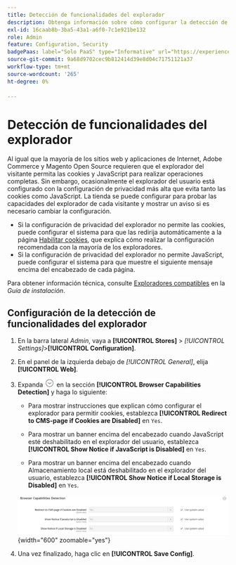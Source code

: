 ```yaml
---
title: Detección de funcionalidades del explorador
description: Obtenga información sobre cómo configurar la detección de funcionalidades del explorador y mostrar un aviso si es necesario cambiar la configuración del explorador del cliente.
exl-id: 16caab8b-3ba5-43a1-a6f0-7c1e921be132
role: Admin
feature: Configuration, Security
badgePaas: label="Solo PaaS" type="Informative" url="https://experienceleague.adobe.com/en/docs/commerce/user-guides/product-solutions" tooltip="Se aplica solo a proyectos de Adobe Commerce en la nube (infraestructura PaaS administrada por Adobe) y a proyectos locales."
source-git-commit: 9a68d9702cec9b812414d39e8d04c71751121a37
workflow-type: tm+mt
source-wordcount: '265'
ht-degree: 0%

---
```


# Detección de funcionalidades del explorador

Al igual que la mayoría de los sitios web y aplicaciones de Internet, Adobe Commerce y Magento Open Source requieren que el explorador del visitante permita las cookies y JavaScript para realizar operaciones completas. Sin embargo, ocasionalmente el explorador del usuario está configurado con la configuración de privacidad más alta que evita tanto las cookies como JavaScript. La tienda se puede configurar para probar las capacidades del explorador de cada visitante y mostrar un aviso si es necesario cambiar la configuración.

- Si la configuración de privacidad del explorador no permite las cookies, puede configurar el sistema para que las redirija automáticamente a la página [Habilitar cookies](../content-design/pages.md#enable-cookies), que explica cómo realizar la configuración recomendada con la mayoría de los exploradores.
- Si la configuración de privacidad del explorador no permite JavaScript, puede configurar el sistema para que muestre el siguiente mensaje encima del encabezado de cada página.

Para obtener información técnica, consulte [Exploradores compatibles](https://experienceleague.adobe.com/docs/commerce-operations/installation-guide/system-requirements.html#supported-browsers) en la _Guía de instalación_.

## Configuración de la detección de funcionalidades del explorador

1. En la barra lateral _Admin_, vaya a **[!UICONTROL Stores]** > _[!UICONTROL Settings]_>**[!UICONTROL Configuration]**.

1. En el panel de la izquierda debajo de _[!UICONTROL General]_, elija **[!UICONTROL Web]**.

1. Expanda ![Selector de expansión](../assets/icon-display-expand.png) en la sección **[!UICONTROL Browser Capabilities Detection]** y haga lo siguiente:

   - Para mostrar instrucciones que explican cómo configurar el explorador para permitir cookies, establezca **[!UICONTROL Redirect to CMS-page if Cookies are Disabled]** en `Yes`.

   - Para mostrar un banner encima del encabezado cuando JavaScript esté deshabilitado en el explorador del usuario, establezca **[!UICONTROL Show Notice if JavaScript is Disabled]** en `Yes`.

   - Para mostrar un banner encima del encabezado cuando Almacenamiento local está deshabilitado en el explorador del usuario, establezca **[!UICONTROL Show Notice if Local Storage is Disabled]** en `Yes`.

   ![Configuración general: detección de capacidades del explorador web](../configuration-reference/general/assets/web-browser-capabilities-detection.png){width="600" zoomable="yes"}

1. Una vez finalizado, haga clic en **[!UICONTROL Save Config]**.
